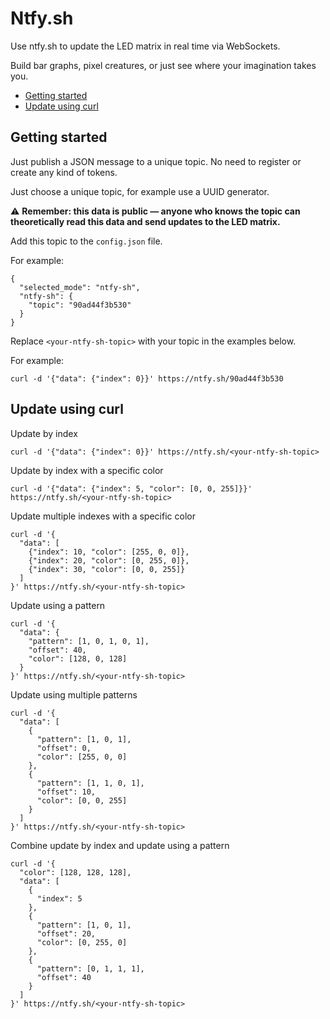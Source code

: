# Ntfy.sh

Use ntfy.sh to update the LED matrix in real time via WebSockets.

Build bar graphs, pixel creatures, or just see where your imagination takes you.

- [Getting started](#getting-started)
- [Update using curl](#update-using-curl)

<a id="getting-started"></a>
## Getting started 

Just publish a JSON message to a unique topic. No need to register or create any kind of tokens.

Just choose a unique topic, for example use a UUID generator.

⚠️ **Remember: this data is public — anyone who knows the topic can theoretically read this data and send updates to the LED matrix.**

Add this topic to the `config.json` file. 

For example:

```
{
  "selected_mode": "ntfy-sh",
  "ntfy-sh": {
    "topic": "90ad44f3b530"
  }
}
```

Replace `<your-ntfy-sh-topic>` with your topic in the examples below. 

For example:

```
curl -d '{"data": {"index": 0}}' https://ntfy.sh/90ad44f3b530
```

<a id="update-using-curl"></a>
## Update using curl

Update by index 

```
curl -d '{"data": {"index": 0}}' https://ntfy.sh/<your-ntfy-sh-topic>
```

Update by index with a specific color

```
curl -d '{"data": {"index": 5, "color": [0, 0, 255]}}' https://ntfy.sh/<your-ntfy-sh-topic>
```

Update multiple indexes with a specific color

```
curl -d '{
  "data": [
    {"index": 10, "color": [255, 0, 0]},
    {"index": 20, "color": [0, 255, 0]},
    {"index": 30, "color": [0, 0, 255]}
  ]
}' https://ntfy.sh/<your-ntfy-sh-topic>
```

Update using a pattern

```
curl -d '{
  "data": {
    "pattern": [1, 0, 1, 0, 1],
    "offset": 40,
    "color": [128, 0, 128]
  }
}' https://ntfy.sh/<your-ntfy-sh-topic>
```
Update using multiple patterns

```
curl -d '{
  "data": [
    {
      "pattern": [1, 0, 1],
      "offset": 0,
      "color": [255, 0, 0]
    },
    {
      "pattern": [1, 1, 0, 1],
      "offset": 10,
      "color": [0, 0, 255]
    }
  ]
}' https://ntfy.sh/<your-ntfy-sh-topic>
```

Combine update by index and update using a pattern

```
curl -d '{
  "color": [128, 128, 128],
  "data": [
    {
      "index": 5
    },
    {
      "pattern": [1, 0, 1],
      "offset": 20,
      "color": [0, 255, 0]
    },
    {
      "pattern": [0, 1, 1, 1],
      "offset": 40
    }
  ]
}' https://ntfy.sh/<your-ntfy-sh-topic>
```
